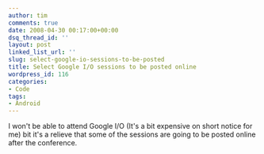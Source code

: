 ```yaml
---
author: tim
comments: true
date: 2008-04-30 00:17:00+00:00
dsq_thread_id: ''
layout: post
linked_list_url: ''
slug: select-google-io-sessions-to-be-posted
title: Select Google I/O sessions to be posted online
wordpress_id: 116
categories:
- Code
tags:
- Android
---
```


I won't be able to attend Google I/O (It's a bit expensive on short notice for
me) bit it's a relieve that some of the sessions are going to be posted online
after the conference.